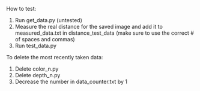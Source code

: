 How to test:
1. Run get_data.py (untested)
2. Measure the real distance for the saved image and add it to measured_data.txt in distance_test_data (make sure to use the correct # of spaces and commas)
3. Run test_data.py

To delete the most recently taken data:
1. Delete color_n.py
2. Delete depth_n.py
3. Decrease the number in data_counter.txt by 1